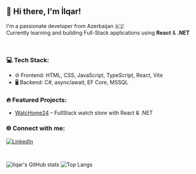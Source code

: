 ## 👋 Hi there, I'm İlqar!

I'm a passionate developer from Azerbaijan 🇦🇿  
Currently learning and building Full-Stack applications using **React** & **.NET** 

<br/>

### 💻 Tech Stack:
- 🌐 Frontend: HTML, CSS, JavaScript, TypeScript, React, Vite
- 🖥️ Backend: C#, async/await, EF Core, MSSQL


### 🔥 Featured Projects:
- [WatcHome24](https://github.com/IlkharC/WatcHome24) – FullStack watch store with React & .NET


### 🌐 Connect with me:
[![LinkedIn](https://img.shields.io/badge/LinkedIn-0077B5?style=flat&logo=linkedin&logoColor=white)](https://az.linkedin.com/in/ilqar-aliyev/)

<br/>

![Ilqar's GitHub stats](https://github-readme-stats.vercel.app/api?username=IlkharC&show_icons=true&theme=github_dark)
![Top Langs](https://github-readme-stats.vercel.app/api/top-langs/?username=IlkharC&layout=compact&theme=github_dark)
